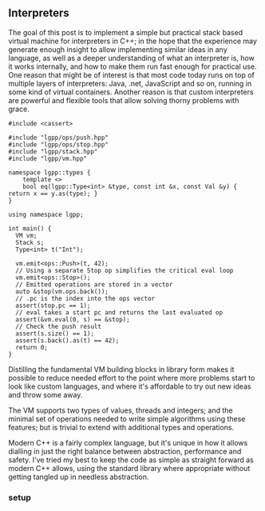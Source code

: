 ## Interpreters

The goal of this post is to implement a simple but practical stack based virtual machine for interpreters in C++; in the hope that the experience may generate enough insight to allow implementing similar ideas in any language, as well as a deeper understanding of what an interpreter is, how it works internally, and how to make them run fast enough for practical use. One reason that might be of interest is that most code today runs on top of multiple layers of interpreters: Java, .net, JavaScript and so on, running in some kind of virtual containers. Another reason is that custom interpreters are powerful and flexible tools that allow solving thorny problems with grace.

```
#include <cassert>

#include "lgpp/ops/push.hpp"
#include "lgpp/ops/stop.hpp"
#include "lgpp/stack.hpp"
#include "lgpp/vm.hpp"

namespace lgpp::types {
    template <>
    bool eq(lgpp::Type<int> &type, const int &x, const Val &y) { return x == y.as(type); }
}

using namespace lgpp;

int main() {
  VM vm;
  Stack s;
  Type<int> t("Int");

  vm.emit<ops::Push>(t, 42);
  // Using a separate Stop op simplifies the critical eval loop
  vm.emit<ops::Stop>();
  // Emitted operations are stored in a vector
  auto &stop(vm.ops.back());
  // .pc is the index into the ops vector
  assert(stop.pc == 1);
  // eval takes a start pc and returns the last evaluated op
  assert(&vm.eval(0, s) == &stop);
  // Check the push result
  assert(s.size() == 1);
  assert(s.back().as(t) == 42);
  return 0;
}
```

Distilling the fundamental VM building blocks in library form makes it possible to reduce needed effort to the point where more problems start to look like custom languages, and where it's affordable to try out new ideas and throw some away.

The VM supports two types of values, threads and integers; and the minimal set of operations needed to write simple algorithms using these features; but is trivial to extend with additional types and operations.

Modern C++ is a fairly complex language, but it's unique in how it allows dialling in just the right balance between abstraction, performance and safety. I've tried my best to keep the code as simple as straight forward as modern C++ allows, using the standard library where appropriate without getting tangled up in needless abstraction.

### setup

```
```